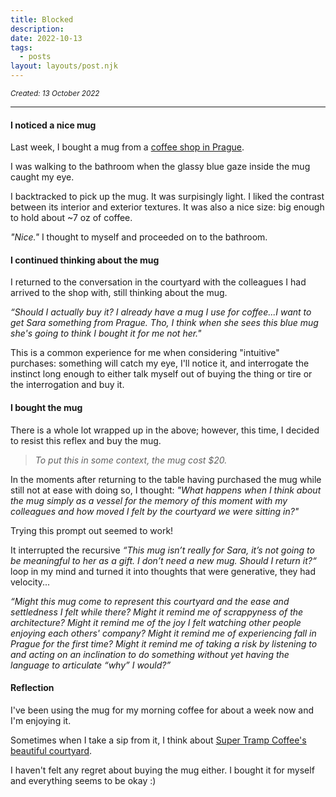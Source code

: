 ```yaml
---
title: Blocked
description: 
date: 2022-10-13
tags:
  - posts
layout: layouts/post.njk
---
```

<small>_Created: 13 October 2022_</small>

---
#### I noticed a nice mug

Last week, I bought a mug from a [coffee shop in Prague](https://www.instagram.com/supertrampcoffee). 

I was walking to the bathroom when the glassy blue gaze inside the mug caught my eye. 

I backtracked to pick up the mug. It was surpisingly light. I liked the contrast between its interior and exterior textures. It was also a nice size: big enough to hold about ~7 oz of coffee. 

_"Nice."_ I thought to myself and proceeded on to the bathroom.


#### I continued thinking about the mug
I returned to the conversation in the courtyard with the colleagues I had arrived to the shop with, still thinking about the mug. 

_“Should I actually buy it? I already have a mug I use for coffee...I want to get Sara something from Prague. Tho, I think when she sees this blue mug she's going to think I bought it for me not her."_

This is a common experience for me when considering "intuitive" purchases: something will catch my eye, I'll notice it, and interrogate the instinct long enough to either talk myself out of buying the thing or tire or the interrogation and buy it.


#### I bought the mug
There is a whole lot wrapped up in the above; however, this time, I decided to resist this reflex and buy the mug. 

> _To put this in some context, the mug cost $20._


In the moments after returning to the table having purchased the mug while still not at ease with doing so, I thought: _"What happens when I think about the mug simply as a vessel for the memory of this moment with my colleagues and how moved I felt by the courtyard we were sitting in?"_

Trying this prompt out seemed to work! 

It interrupted the recursive _“This mug isn’t really for Sara, it’s not going to be meaningful to her as a gift. I don’t need a new mug. Should I return it?“_  loop in my mind and turned it into thoughts that were generative, they had velocity...

_“Might this mug come to represent this courtyard and the ease and settledness I felt while there? Might it remind me of scrappyness of the architecture? Might it remind me of the joy I felt watching other people enjoying each others' company? Might it remind me of experiencing fall in Prague for the first time? Might it remind me of taking a risk by listening to and acting on an inclination to do something without yet having the language to articulate “why” I would?”_ 

#### Reflection

I've been using the mug for my morning coffee for about a week now and I'm enjoying it. 

Sometimes when I take a sip from it, I think about [Super Tramp Coffee's beautiful courtyard](https://www.instagram.com/p/CeQ6Q47s_n6/?hl=en).

I haven't felt any regret about buying the mug either. I bought it for myself and everything seems to be okay :)
